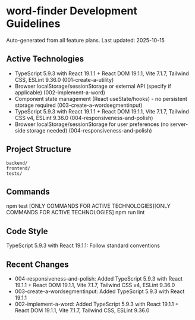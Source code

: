 # word-finder Development Guidelines

Auto-generated from all feature plans. Last updated: 2025-10-15

## Active Technologies
- TypeScript 5.9.3 with React 19.1.1 + React DOM 19.1.1, Vite 7.1.7, Tailwind CSS, ESLint 9.36.0 (001-create-a-utility)
- Browser localStorage/sessionStorage or external API (specify if applicable) (002-implement-a-word)
- Component state management (React useState/hooks) - no persistent storage required (003-create-a-wordsegmentinput)
- TypeScript 5.9.3 with React 19.1.1 + React DOM 19.1.1, Vite 7.1.7, Tailwind CSS v4, ESLint 9.36.0 (004-responsiveness-and-polish)
- Browser localStorage/sessionStorage for user preferences (no server-side storage needed) (004-responsiveness-and-polish)

## Project Structure
```
backend/
frontend/
tests/
```

## Commands
npm test [ONLY COMMANDS FOR ACTIVE TECHNOLOGIES][ONLY COMMANDS FOR ACTIVE TECHNOLOGIES] npm run lint

## Code Style
TypeScript 5.9.3 with React 19.1.1: Follow standard conventions

## Recent Changes
- 004-responsiveness-and-polish: Added TypeScript 5.9.3 with React 19.1.1 + React DOM 19.1.1, Vite 7.1.7, Tailwind CSS v4, ESLint 9.36.0
- 003-create-a-wordsegmentinput: Added TypeScript 5.9.3 with React 19.1.1
- 002-implement-a-word: Added TypeScript 5.9.3 with React 19.1.1 + React DOM 19.1.1, Vite 7.1.7, Tailwind CSS, ESLint 9.36.0

<!-- MANUAL ADDITIONS START -->
<!-- MANUAL ADDITIONS END -->
